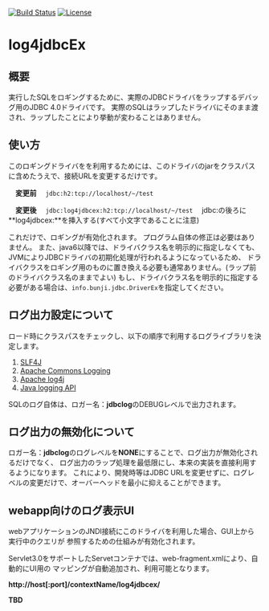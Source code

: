 [![Build Status](https://img.shields.io/travis/bunjik/log4jdbcex/master.svg)](https://travis-ci.org/bunjik/log4jdbcex)
[![License](http://img.shields.io/:license-apache-blue.svg)](http://www.apache.org/licenses/LICENSE-2.0.html)
# log4jdbcEx

## 概要
実行したSQLをロギングするために、実際のJDBCドライバをラップするデバッグ用のJDBC 4.0ドライバです。
実際のSQLはラップしたドライバにそのまま渡され、ラップしたことにより挙動が変わることはありません。

## 使い方
このロギングドライバをを利用するためには、このドライバのjarをクラスパスに含めたうえで、接続URLを変更するだけです。

　**変更前**
  　`jdbc:h2:tcp://localhost/~/test`

　**変更後**
  　`jdbc:log4jdbcex:h2:tcp://localhost/~/test`
  　jdbc:の後ろに**log4jdbcex:**を挿入する(すべて小文字であることに注意)

これだけで、ロギングが有効化されます。
プログラム自体の修正は必要はありません。
また、java6以降では、ドライバクラス名を明示的に指定しなくても、JVMによりJDBCドライバの初期化処理が行われるようになっているため、
ドライバクラスをロギング用のものに置き換える必要も通常ありません。(ラップ前のドライバクラス名のままでよい)
もし、ドライバクラス名を明示的に指定する必要がある場合は、`info.bunji.jdbc.DriverEx`を指定してください。

## ログ出力設定について
ロード時にクラスパスをチェックし、以下の順序で利用するログライブラリを決定します。

1. [SLF4J](http://www.slf4j.org/)
2. [Apache Commons Logging](http://commons.apache.org/proper/commons-logging/)
3. [Apache log4j](https://logging.apache.org/log4j/1.2/)
4. [Java logging API](https://docs.oracle.com/javase/8/docs/technotes/guides/logging/)

SQLのログ自体は、ロガー名：**jdbclog**のDEBUGレベルで出力されます。

## ログ出力の無効化について
ロガー名：**jdbclog**のログレベルを**NONE**にすることで、ログ出力が無効化されるだけでなく、
ログ出力のラップ処理を最低限にし、本来の実装を直接利用するようになります。
これにより、開発時等はJDBC URLを変更せずに、ログレベルの変更だけで、オーバーヘッドを最小に抑えることができます。

## webapp向けのログ表示UI

webアプリケーションのJNDI接続にこのドライバを利用した場合、GUI上から実行中のクエリが
参照するための仕組みが有効化されます。

Servlet3.0をサポートしたServetコンテナでは、web-fragment.xmlにより、自動的にUI用の
マッピングが自動追加され、利用可能となります。

**http://host[:port]/contextName/log4jdbcex/**


**TBD**
